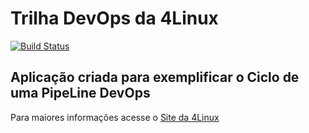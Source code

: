 # Trilha DevOps da 4Linux

<!-- Altere a Flag abaixo com sua URL do Travis -->
[![Build Status](https://travis-ci.org/jorgebcaetano/DevOpsLab-HelloWorld.svg?branch=master)](https://travis-ci.org/jorgebcaetano/DevOpsLab-HelloWorld)

## Aplicação criada para exemplificar o Ciclo de uma PipeLine DevOps


Para maiores informações acesse o [Site da 4Linux](https://www.4linux.com.br/cursos/devops)
